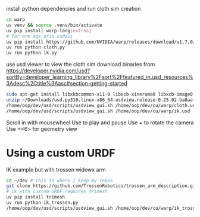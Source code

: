 install python dependencies and run cloth sim creation

```bash
cd warp
uv venv && source .venv/bin/activate
uv pip install warp-lang[extras]
# for arm agx orin cuda11
uv pip install https://github.com/NVIDIA/warp/releases/download/v1.7.0/warp_lang-1.7.0+cu11-py3-none-manylinux2014_aarch64.whl
uv run python cloth.py
uv run python ik.py
```

use usd viewer to view the cloth sim
download binaries from https://developer.nvidia.com/usd?sortBy=developer_learning_library%2Fsort%2Ffeatured_in.usd_resources%3Adesc%2Ctitle%3Aasc#section-getting-started

```bash
sudo apt-get install libxkbcommon-x11-0 libxcb-xinerama0 libxcb-image0 libxcb-shape0 libxcb-render-util0 libxcb-icccm4 libxcb-keysyms1
unzip ~/Downloads/usd.py310.linux-x86_64.usdview.release-0.25.02-ba8aaf1f.zip -d ~/dev/usd
/home/oop/dev/usd/scripts/usdview_gui.sh /home/oop/dev/cu/warp/cloth.usd
/home/oop/dev/usd/scripts/usdview_gui.sh /home/oop/dev/cu/warp/ik.usd
```

Scroll in with mousewheel
Use <space> to play and pause
Use <alt>+<left click> to rotate the camera
Use <ctrl>+<6> for geometry view

# Using a custom URDF

IK example but with trossen widowx arm

```bash
cd ~/dev # this is where I keep my repos
git clone https://github.com/TrossenRobotics/trossen_arm_description.git
# ik with custom URDF requires trimesh
uv pip install trimesh
uv run python ik_trossen.py
/home/oop/dev/usd/scripts/usdview_gui.sh /home/oop/dev/cu/warp/ik_trossen.usd
```

```bash

```
